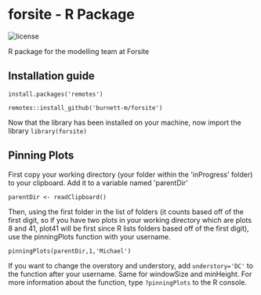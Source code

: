 # forsite - R Package
![license](https://img.shields.io/badge/License-R--package-green) 

R package for the modelling team at Forsite


## Installation guide
`install.packages('remotes')`

`remotes::install_github('burnett-m/forsite')`

Now that the library has been installed on your machine, now import the library
`library(forsite)`


## Pinning Plots
First copy your working directory (your folder within the 'inProgress' folder) to your clipboard. Add it to a variable named 'parentDir'

`parentDir <- readClipboard()`

Then, using the first folder in the list of folders (it counts based off of the first digit, so if you have two plots in your working directory which are plots 8 and 41, plot41 will be first since R lists folders based off of the first digit), use the pinningPlots function with your username.

`pinningPlots(parentDir,1,'Michael')`

If you want to change the overstory and understory, add `understory='DC'` to the function after your username. Same for windowSize and minHeight. For more information about the function, type `?pinningPlots` to the R console.
